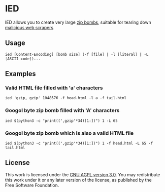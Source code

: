 # IED

IED allows you to create very large [zip
bombs](https://en.wikipedia.org/wiki/Zip_bomb), suitable for tearing down
[malicious web scrapers](https://idiallo.com/blog/zipbomb-protection).

## Usage

```
ied [Content-Encoding] [bomb size] (-f [file] | -l [literal] | -L [ASCII code])...
```

## Examples

### Valid HTML file filled with 'a' characters

```
ied 'gzip, gzip' 1048576 -f head.html -l a -f tail.html
```

### Googol byte zip bomb filled with 'A' characters

```
ied $(python3 -c "print((',gzip'*34)[1:])") 1 -L 65
```

### Googol byte zip bomb which is also a valid HTML file

```
ied $(python3 -c "print((',gzip'*34)[1:])") 1 -f head.html -L 65 -f tail.html
```

## License

This work is licensed under the [GNU AGPL version
3.0](https://www.gnu.org/licenses/agpl-3.0.html). You may redistribute this work
under it or any later version of the license, as published by the Free Software
Foundation.
